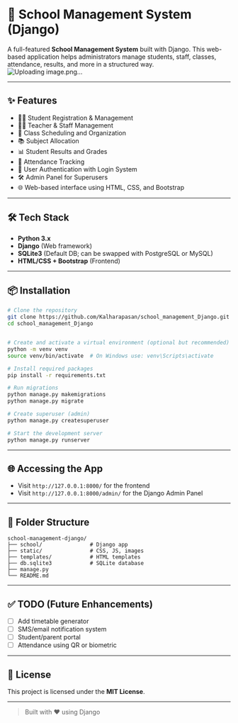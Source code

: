 
# 🏫 School Management System (Django)

A full-featured **School Management System** built with Django. This web-based application helps administrators manage students, staff, classes, attendance, results, and more in a structured way.
![Uploading image.png…]()

---

## ✨ Features

- 👩‍🎓 Student Registration & Management
- 🧑‍🏫 Teacher & Staff Management
- 🏫 Class Scheduling and Organization
- 📚 Subject Allocation
- 📊 Student Results and Grades
- 📅 Attendance Tracking
- 🔐 User Authentication with Login System
- 🛠 Admin Panel for Superusers
- 🌐 Web-based interface using HTML, CSS, and Bootstrap

---

## 🛠️ Tech Stack

- **Python 3.x**
- **Django** (Web framework)
- **SQLite3** (Default DB; can be swapped with PostgreSQL or MySQL)
- **HTML/CSS + Bootstrap** (Frontend)

---

## 📦 Installation

```bash
# Clone the repository
git clone https://github.com/Kalharapasan/school_management_Django.git
cd school_management_Django


# Create and activate a virtual environment (optional but recommended)
python -m venv venv
source venv/bin/activate  # On Windows use: venv\Scripts\activate

# Install required packages
pip install -r requirements.txt

# Run migrations
python manage.py makemigrations
python manage.py migrate

# Create superuser (admin)
python manage.py createsuperuser

# Start the development server
python manage.py runserver
```

---

## 🌐 Accessing the App

- Visit `http://127.0.0.1:8000/` for the frontend
- Visit `http://127.0.0.1:8000/admin/` for the Django Admin Panel

---

## 📁 Folder Structure

```
school-management-django/
├── school/               # Django app
├── static/               # CSS, JS, images
├── templates/            # HTML templates
├── db.sqlite3            # SQLite database
├── manage.py
└── README.md
```

---

## ✅ TODO (Future Enhancements)

- [ ] Add timetable generator
- [ ] SMS/email notification system
- [ ] Student/parent portal
- [ ] Attendance using QR or biometric

---

## 📃 License

This project is licensed under the **MIT License**.

---

> Built with ❤️ using Django
